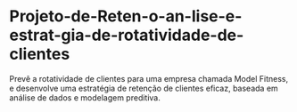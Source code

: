 # Projeto-de-Reten-o-an-lise-e-estrat-gia-de-rotatividade-de-clientes
Prevê a rotatividade de clientes para uma empresa chamada Model Fitness, e desenvolve uma estratégia de retenção de clientes eficaz, baseada em análise de dados e modelagem preditiva.
